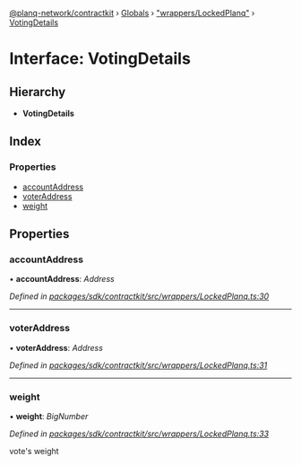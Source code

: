 [@planq-network/contractkit](../README.md) › [Globals](../globals.md) › ["wrappers/LockedPlanq"](../modules/_wrappers_lockedplanq_.md) › [VotingDetails](_wrappers_lockedplanq_.votingdetails.md)

# Interface: VotingDetails

## Hierarchy

* **VotingDetails**

## Index

### Properties

* [accountAddress](_wrappers_lockedplanq_.votingdetails.md#accountaddress)
* [voterAddress](_wrappers_lockedplanq_.votingdetails.md#voteraddress)
* [weight](_wrappers_lockedplanq_.votingdetails.md#weight)

## Properties

###  accountAddress

• **accountAddress**: *Address*

*Defined in [packages/sdk/contractkit/src/wrappers/LockedPlanq.ts:30](https://github.com/planq-network/planq-sdk/blob/master/packages/sdk/contractkit/src/wrappers/LockedPlanq.ts#L30)*

___

###  voterAddress

• **voterAddress**: *Address*

*Defined in [packages/sdk/contractkit/src/wrappers/LockedPlanq.ts:31](https://github.com/planq-network/planq-sdk/blob/master/packages/sdk/contractkit/src/wrappers/LockedPlanq.ts#L31)*

___

###  weight

• **weight**: *BigNumber*

*Defined in [packages/sdk/contractkit/src/wrappers/LockedPlanq.ts:33](https://github.com/planq-network/planq-sdk/blob/master/packages/sdk/contractkit/src/wrappers/LockedPlanq.ts#L33)*

vote's weight
